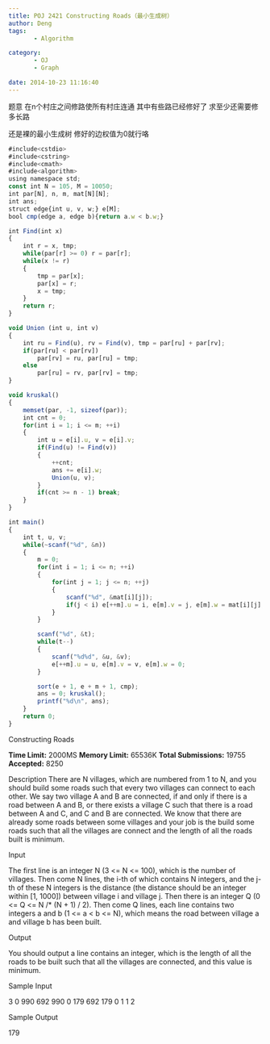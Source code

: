 ```yaml
---
title: POJ 2421 Constructing Roads（最小生成树）
author: Deng
tags: 
       - Algorithm

category: 
       - OJ
       - Graph

date: 2014-10-23 11:16:40
---
```

题意 在n个村庄之间修路使所有村庄连通 其中有些路已经修好了 求至少还需要修多长路

还是裸的最小生成树 修好的边权值为0就行咯

```js 
#include<cstdio>
#include<cstring>
#include<cmath>
#include<algorithm>
using namespace std;
const int N = 105, M = 10050;
int par[N], n, m, mat[N][N];
int ans;
struct edge{int u, v, w;} e[M];
bool cmp(edge a, edge b){return a.w < b.w;}

int Find(int x)
{
    int r = x, tmp;
    while(par[r] >= 0) r = par[r];
    while(x != r)
    {
        tmp = par[x];
        par[x] = r;
        x = tmp;
    }
    return r;
}

void Union (int u, int v)
{
    int ru = Find(u), rv = Find(v), tmp = par[ru] + par[rv];
    if(par[ru] < par[rv])
        par[rv] = ru, par[ru] = tmp;
    else
        par[ru] = rv, par[rv] = tmp;
}

void kruskal()
{
    memset(par, -1, sizeof(par));
    int cnt = 0;
    for(int i = 1; i <= m; ++i)
    {
        int u = e[i].u, v = e[i].v;
        if(Find(u) != Find(v))
        {
            ++cnt;
            ans += e[i].w;
            Union(u, v);
        }
        if(cnt >= n - 1) break;
    }
}

int main()
{
    int t, u, v;
    while(~scanf("%d", &n))
    {
        m = 0;
        for(int i = 1; i <= n; ++i)
        {
            for(int j = 1; j <= n; ++j)
            {
                scanf("%d", &mat[i][j]);
                if(j < i) e[++m].u = i, e[m].v = j, e[m].w = mat[i][j];
            }
        }

        scanf("%d", &t);
        while(t--)
        {
            scanf("%d%d", &u, &v);
            e[++m].u = u, e[m].v = v, e[m].w = 0;
        }

        sort(e + 1, e + m + 1, cmp);
        ans = 0; kruskal();
        printf("%d\n", ans);
    }
    return 0;
}
```
Constructing Roads

**Time Limit:** 2000MS  **Memory Limit:** 65536K **Total Submissions:** 19755  **Accepted:** 8250

Description
There are N villages, which are numbered from 1 to N, and you should build some roads such that every two villages can connect to each other. We say two village A and B are connected, if and only if there is a road between A and B, or there exists a village C such that there is a road between A and C, and C and B are connected.
We know that there are already some roads between some villages and your job is the build some roads such that all the villages are connect and the length of all the roads built is minimum.

Input

The first line is an integer N (3 <= N <= 100), which is the number of villages. Then come N lines, the i-th of which contains N integers, and the j-th of these N integers is the distance (the distance should be an integer within [1, 1000]) between village i and village j.
Then there is an integer Q (0 <= Q <= N /* (N + 1) / 2). Then come Q lines, each line contains two integers a and b (1 <= a < b <= N), which means the road between village a and village b has been built.

Output

You should output a line contains an integer, which is the length of all the roads to be built such that all the villages are connected, and this value is minimum.

Sample Input

3 0 990 692 990 0 179 692 179 0 1 1 2

Sample Output

179